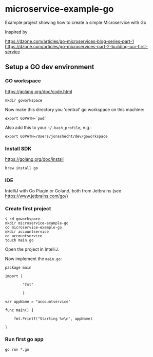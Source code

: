 # microservice-example-go
Example project showing how to create a simple Microservice with Go

Inspired by

https://dzone.com/articles/go-microservices-blog-series-part-1
https://dzone.com/articles/go-microservices-part-2-building-our-first-service

## Setup a GO dev environment

### GO workspace

https://golang.org/doc/code.html

`mkdir goworkspace`

Now make this directory you 'central' go workspace on this machine:

```
export GOPATH=`pwd`
```

Also add this to your `~/.bash_profile`, e.g.:

`export GOPATH=/Users/jonashecht/dev/goworkspace`


### Install SDK

https://golang.org/doc/install

`brew install go` 

### IDE

IntelliJ with Go Plugin or Goland, both from Jetbrains (see https://www.jetbrains.com/go/)

### Create first project

```
$ cd goworkspace
mkdir microservice-example-go
cd microservice-example-go
mkdir accountservice
cd accountservice
touch main.go
```

Open the project in IntelliJ.

Now implement the `main.go`:

```
package main

import (

        "fmt"

        )

var appName = "accountservice"

func main() {

    fmt.Printf("Starting %v\n", appName)

}
```

### Run first go app

```
go run *.go
```



